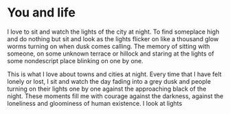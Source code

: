 # You and life

I love to sit and watch the lights of the city at night. To find someplace high and do nothing but sit and look as the lights flicker on like a thousand glow worms turning on when dusk comes calling. The memory of sitting with someone, on some unknown terrace or hillock and staring at the lights of some nondescript place blinking on one by one.

This is what I love about towns and cities at night. Every time that I have felt lonely or lost, I sit and watch the day fading into a grey dusk and people turning on their lights one by one against the approaching black of the night. These moments fill me with courage against the darkness, against the loneliness and gloominess of human existence. I look at lights